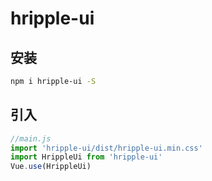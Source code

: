 # hripple-ui

## 安装

``` bash
npm i hripple-ui -S
```

## 引入

``` js
//main.js
import 'hripple-ui/dist/hripple-ui.min.css'
import HrippleUi from 'hripple-ui'
Vue.use(HrippleUi)
```
